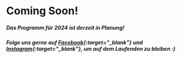 # Coming Soon!
##### Das Programm für 2024 ist derzeit in Planung!
##### Folge uns gerne auf [Facebook](http://www.facebook.com/NYCMusikmarathonMattighofen/){:target="_blank"} und [Instagram](https://www.instagram.com/nycmusikmarathon/){:target="_blank"}, um auf dem Laufenden zu bleiben :)
